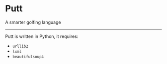 # Putt
A smarter golfing language

---
Putt is written in Python, it requires:
 - `urllib2`
 - `lxml`
 - `beautifulsoup4`
